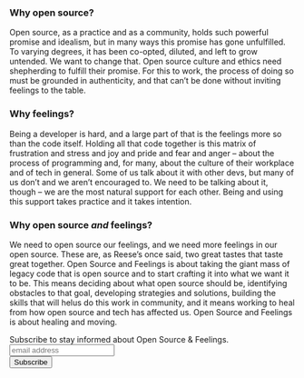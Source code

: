 ### Why open source?

Open source, as a practice and as a community, holds such powerful promise and idealism, but in many ways this promise has gone unfulfilled. To varying degrees, it has been co-opted, diluted, and left to grow untended. We want to change that. Open source culture and ethics need shepherding to fulfill their promise. For this to work, the process of doing so must be grounded in authenticity, and that can’t be done without inviting feelings to the table.

### Why feelings?

Being a developer is hard, and a large part of that is the feelings more so than the code itself. Holding all that code together is this matrix of frustration and stress and joy and pride and fear and anger – about the process of programming and, for many, about the culture of their workplace and of tech in general. Some of us talk about it with other devs, but many of us don’t and we aren’t encouraged to. We need to be talking about it, though – we are the most natural support for each other. Being and using this support takes practice and it takes intention.

### Why open source _and_ feelings?

We need to open source our feelings, and we need more feelings in our open source. These are, as Reese’s once said, two great tastes that taste great together.
Open Source and Feelings is about taking the giant mass of legacy code that is open source and to start crafting it into what we want it to be. This means deciding about what open source should be, identifying obstacles to that goal, developing strategies and solutions, building the skills that will helus do this work in community, and it means working to heal from how open source and tech has affected us.
Open Source and Feelings is about healing and moving.

<div id="mc_embed_signup_scroll"><label for="mce-EMAIL"> Subscribe to stay informed about Open Source &amp; Feelings.</label><input class="email" id="mce-EMAIL" name="EMAIL" placeholder="email address" required="" type="email" value=""><div style="position: absolute; left: -5000px;"><input name="b_f274a89d3dcc24224ba21e1f3_aede4d31ba" tabindex="-1" type="text" value=""></div><div class="clear"><input class="btn-large btn-success" id="mc-embedded-subscribe" name="subscribe" type="submit" value="Subscribe"></div></div>